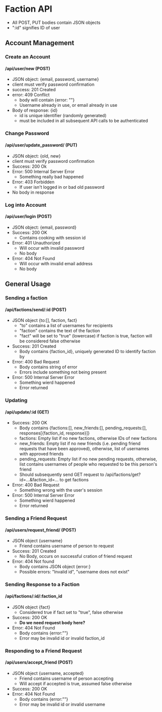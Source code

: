 # Faction API
- All POST, PUT bodies contain JSON objects
- ":id" signifies ID of user

## Account Management
### Create an Account
#### /api/user/new (POST)
- JSON object: {email, password, username}
- client must verify password confirmation
- success: 201 Created
- error: 409 Conflict
    - body will contain {error: ""}
    - Username already in use, or email already in use
- Body of response: {id}
    - id is unique identifier (randomly generated)
    - must be included in all subsequent API calls to be authenticated

### Change Password
#### /api/user/update_password/ (PUT)
- JSON object: {old, new}
- client must verify password confirmation
- Success: 200 Ok
- Error: 500 Internal Server Error
    - Something really bad happened
- Error: 403 Forbidden
    - If user isn't logged in or bad old password
- No body in response

### Log into Account
#### /api/user/login (POST)
- JSON object: {email, password}
- Success: 200 OK
    - Contains cooking with session id
- Error: 401 Unauthorized
    - Will occur with invalid password
    - No body
- Error: 404 Not Found
    - Will occur with invalid email address
    - No body

## General Usage
### Sending a faction
#### /api/factions/send/:id (POST)
- JSON object {to:[], faction, fact}
    - "to" contains a list of usernames for recipients
    - "faction" contains the text of the faction
    - "fact" will be set to "true" (lowercase) if faction is true, faction will be considered false otherwise
- Success: 201 Created
    - Body contains {faction_id}, uniquely generated ID to identify faction by
- Error: 400 Bad Request
    - Body contains string of error
    - Errors include something not being present
- Error: 500 Internal Server Error
    - Something wierd happened
    - Error returned

### Updating
#### /api/update/:id (GET)
- Success: 200 OK
    - Body contains {factions:[], new_friends:[], pending_requests:[], responses[{faction_id, response}]}
    - factions: Empty list if no new factions, otherwise IDs of new factions
    - new_friends: Empty list if no new friends (i.e. pending friend requests that have been approved), otherwise, list of usernames with approved friends
    - pending_requests: Empty list if no new pending requests, otherwise, list contains usernames of people who requested to be this person's friend
    - Should subsequently send GET request to /api/factions/get?id=...&faction_id=... to get factions
- Error: 400 Bad Request
    - Something wrong with the user's session
- Error: 500 Internal Server Error
    - Something wierd happened
    - Error returned

### Sending a Friend Request
#### /api/users/request_friend/ (POST)
- JSON object {username}
    - Friend contains username of person to request
- Success: 201 Created
    - No Body, occurs on successful cration of friend request
- Error: 404 Not found
    - Body contains JSON object {error:}
    - Possible errors: "Invalid id", "username does not exist"

### Sending Response to a Faction
#### /api/factions/:id/:faction_id
- JSON object {fact}
    - Considered true if fact set to "true", false otherwise
- Success: 200 OK
    - **Do we need request body here?**
- Error: 404 Not Found
    - Body contains {error:""}
    - Error may be invalid id or invalid faction_id

### Responding to a Friend Request
#### /api/users/accept_friend (POST)
- JSON object {username, accepted}
    - Friend contains username of person accepting
    - Will accept if accepted is true, assumed false otherwise
- Success: 200 OK
- Error: 404 Not Found
    - Body contains {error:""}
    - Error may be invalid id or invalid username
